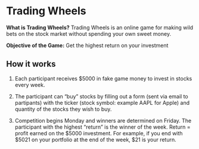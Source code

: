# Trading Wheels

**What is Trading Wheels?**
Trading Wheels is an online game for making wild bets on the stock market without spending your own sweet money.

**Objective of the Game:**
Get the highest return on your investment

## How it works
1. Each participant receives $5000 in fake game money to invest in stocks every week.

2. The participant can “buy” stocks by filling out a form (sent via email to partipants) with the ticker (stock symbol: example AAPL for Apple) and quantity of the stocks they wish to buy.

3. Competition begins Monday and winners are determined on Friday. The participant with the highest “return” is the winner of the week. Return = profit earned on the $5000 investment. For example, if you end with $5021 on your portfolio at the end of the week, $21 is your return.
